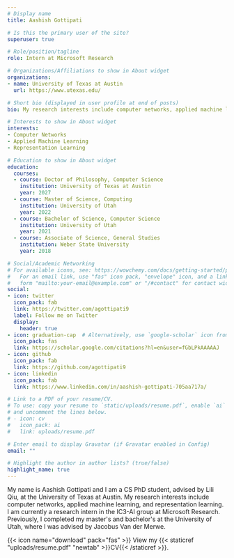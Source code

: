 ```yaml
---
# Display name
title: Aashish Gottipati

# Is this the primary user of the site?
superuser: true

# Role/position/tagline
role: Intern at Microsoft Research

# Organizations/Affiliations to show in About widget
organizations:
- name: University of Texas at Austin
  url: https://www.utexas.edu/

# Short bio (displayed in user profile at end of posts)
bio: My research interests include computer networks, applied machine learning, and representation learning.

# Interests to show in About widget
interests:
- Computer Networks
- Applied Machine Learning
- Representation Learning

# Education to show in About widget
education:
  courses:
  - course: Doctor of Philosophy, Computer Science
    institution: University of Texas at Austin
    year: 2027
  - course: Master of Science, Computing
    institution: University of Utah
    year: 2022
  - course: Bachelor of Science, Computer Science
    institution: University of Utah
    year: 2021
  - course: Associate of Science, General Studies
    institution: Weber State University
    year: 2018

# Social/Academic Networking
# For available icons, see: https://wowchemy.com/docs/getting-started/page-builder/#icons
#   For an email link, use "fas" icon pack, "envelope" icon, and a link in the
#   form "mailto:your-email@example.com" or "/#contact" for contact widget.
social:
- icon: twitter
  icon_pack: fab
  link: https://twitter.com/agottipati9
  label: Follow me on Twitter
  display:
    header: true
- icon: graduation-cap  # Alternatively, use `google-scholar` icon from `ai` icon pack
  icon_pack: fas
  link: https://scholar.google.com/citations?hl=en&user=fGbLPkAAAAAJ
- icon: github
  icon_pack: fab
  link: https://github.com/agottipati9
- icon: linkedin
  icon_pack: fab
  link: https://www.linkedin.com/in/aashish-gottipati-705aa717a/

# Link to a PDF of your resume/CV.
# To use: copy your resume to `static/uploads/resume.pdf`, enable `ai` icons in `params.toml`, 
# and uncomment the lines below.
# - icon: cv
#   icon_pack: ai
#   link: uploads/resume.pdf

# Enter email to display Gravatar (if Gravatar enabled in Config)
email: ""

# Highlight the author in author lists? (true/false)
highlight_name: true
---
```


My name is Aashish Gottipati and I am a CS PhD student, advised by Lili Qiu, at the University of Texas at Austin. My research interests include computer networks, applied machine learning, and representation learning. I am currently a research intern in the IC3-AI group at Microsoft Research. Previously, I completed my master's and bachelor's at the University of Utah, where I was advised by Jacobus Van der Merwe.

<!-- My name is Aashish Gottipati and I am a CS master's student, advised by Jacobus Van der Merwe, at the University of Utah. My research interests include computer networks, applied machine learning, and representation learning. I am currently a research assistant for the FLUX research group, which conducts research in operating systems, networking, security, and virtualization. -->

{{< icon name="download" pack="fas" >}} View my {{< staticref "uploads/resume.pdf" "newtab" >}}CV{{< /staticref >}}.
